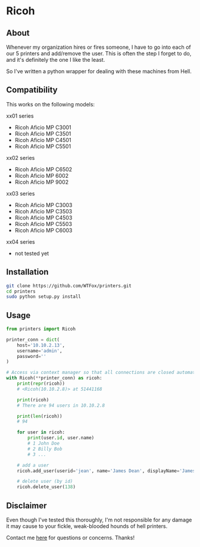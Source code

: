 # Ricoh

## About
Whenever my organization hires or fires someone, I have to go into each of our 5 printers and add/remove the user. This is often the step I forget to do, and it's definitely the one I like the least.

So I've written a python wrapper for dealing with these machines from Hell.

## Compatibility
This works on the following models:

xx01 series
* Ricoh Aficio MP C3001
* Ricoh Aficio MP C3501
* Ricoh Aficio MP C4501
* Ricoh Aficio MP C5501

xx02 series
* Ricoh Aficio MP C6502
* Ricoh Aficio MP 6002
* Ricoh Aficio MP 9002

xx03 series
* Ricoh Aficio MP C3003
* Ricoh Aficio MP C3503
* Ricoh Aficio MP C4503
* Ricoh Aficio MP C5503
* Ricoh Aficio MP C6003

xx04 series
* not tested yet

## Installation
```bash
git clone https://github.com/WTFox/printers.git
cd printers
sudo python setup.py install
```

## Usage
```python
from printers import Ricoh

printer_conn = dict(
    host='10.10.2.13',
    username='admin',
    password=''
)

# Access via context manager so that all connections are closed automatically.
with Ricoh(**printer_conn) as ricoh:
    print(repr(ricoh))
    # <Ricoh(10.10.2.8)> at 51441168

    print(ricoh)
    # There are 94 users in 10.10.2.8

    print(len(ricoh))
    # 94

    for user in ricoh:
        print(user.id, user.name)
        # 1 John Doe
        # 2 Billy Bob
        # 3 ...

    # add a user
    ricoh.add_user(userid='jean', name='James Dean', displayName='James D', email='jdean@gmail.com')

    # delete user (by id)
    ricoh.delete_user(138)
```

## Disclaimer
Even though I've tested this thoroughly, I'm not responsible for any damage it may cause to your fickle, weak-blooded hounds of hell printers.

Contact me [here](mailto:anthonyfox1988@gmail.com) for questions or concerns. Thanks!
